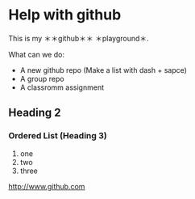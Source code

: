 # Help with github
This is my ＊＊github＊＊ ＊playground＊.

What can we do:
- A new github repo (Make a list with dash + sapce)
- A group repo
- A classromm assignment

## Heading 2
### Ordered List (Heading 3)
1. one
2. two
3. three

http://www.github.com
